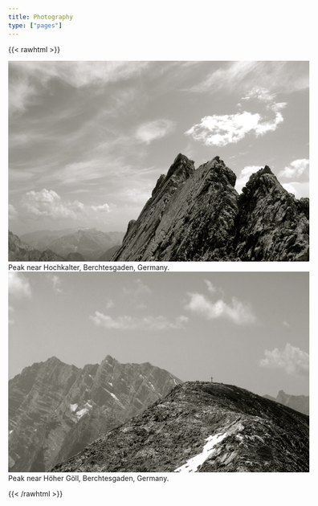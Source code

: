 ```yaml
---
title: Photography
type: ["pages"]
---
```


{{< rawhtml >}}

<style>
body {
    max-width: 1500px;
}
</style>

<div class="responsive">
  <div class="gallery">
    <a target="_blank" href=/photography/landscape/Alps-mountain.jpg">
      <img src="/photography/landscape/Alps-mountain.jpg" alt="Peak near Hochkalter, Berchtesgaden, Germany." width="600" height="400">
    </a>
    <div class="desc">Peak near Hochkalter, Berchtesgaden, Germany.</div>
  </div>
</div>

<div class="responsive">
  <div class="gallery">
    <a target="_blank" href=/photography/landscape/Alps-cross.jpg">
      <img src="/photography/landscape/Alps-cross.jpg" alt="Peak near Höher Göll, Berchtesgaden, Germany." width="600" height="400">
    </a>
    <div class="desc">Peak near Höher Göll, Berchtesgaden, Germany.</div>
  </div>
</div>

{{< /rawhtml >}}

